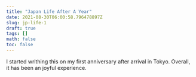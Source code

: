 ```yaml
---
title: "Japan Life After A Year"
date: 2021-08-30T06:00:58.796478897Z
slug: jp-life-1
draft: true
tags: []
math: false
toc: false
---
```


I started writhing this on my first anniversary after arrival in Tokyo. Overall, it has been an joyful experience.
